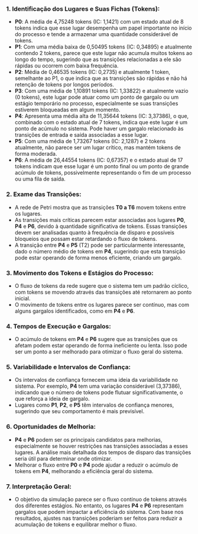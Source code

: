 ### 1. **Identificação dos Lugares e Suas Fichas (Tokens)**:
   - **P0**: A média de 4,75248 tokens (IC: 1,1421) com um estado atual de 8 tokens indica que esse lugar desempenha um papel importante no início do processo e tende a armazenar uma quantidade considerável de tokens.
   - **P1**: Com uma média baixa de 0,50495 tokens (IC: 0,34895) e atualmente contendo 2 tokens, parece que este lugar não acumula muitos tokens ao longo do tempo, sugerindo que as transições relacionadas a ele são rápidas ou ocorrem com baixa frequência.
   - **P2**: Média de 0,46535 tokens (IC: 0,2735) e atualmente 1 token, semelhante ao P1, o que indica que as transições são rápidas e não há retenção de tokens por longos períodos.
   - **P3**: Com uma média de 1,10891 tokens (IC: 1,33822) e atualmente vazio (0 tokens), este lugar pode atuar como um ponto de gargalo ou um estágio temporário no processo, especialmente se suas transições estiverem bloqueadas em algum momento.
   - **P4**: Apresenta uma média alta de 11,35644 tokens (IC: 3,37386), o que, combinado com o estado atual de 7 tokens, indica que este lugar é um ponto de acúmulo no sistema. Pode haver um gargalo relacionado às transições de entrada e saída associadas a esse lugar.
   - **P5**: Com uma média de 1,73267 tokens (IC: 2,1287) e 2 tokens atualmente, não parece ser um lugar crítico, mas mantém tokens de forma moderada.
   - **P6**: A média de 26,44554 tokens (IC: 0,67357) e o estado atual de 17 tokens indicam que esse lugar é um ponto final ou um ponto de grande acúmulo de tokens, possivelmente representando o fim de um processo ou uma fila de saída.

### 2. **Exame das Transições**:
   - A rede de Petri mostra que as transições **T0 a T6** movem tokens entre os lugares.
   - As transições mais críticas parecem estar associadas aos lugares **P0**, **P4** e **P6**, devido à quantidade significativa de tokens. Essas transições devem ser analisadas quanto à frequência de disparo e possíveis bloqueios que possam estar retardando o fluxo de tokens.
   - A transição entre **P4** e **P5** (T2) pode ser particularmente interessante, dado o número médio de tokens em **P4**, sugerindo que esta transição pode estar operando de forma menos eficiente, criando um gargalo.

### 3. **Movimento dos Tokens e Estágios do Processo**:
   - O fluxo de tokens da rede sugere que o sistema tem um padrão cíclico, com tokens se movendo através das transições até retornarem ao ponto inicial.
   - O movimento de tokens entre os lugares parece ser contínuo, mas com alguns gargalos identificados, como em **P4** e **P6**.

### 4. **Tempos de Execução e Gargalos**:
   - O acúmulo de tokens em **P4** e **P6** sugere que as transições que os afetam podem estar operando de forma ineficiente ou lenta. Isso pode ser um ponto a ser melhorado para otimizar o fluxo geral do sistema.
   
### 5. **Variabilidade e Intervalos de Confiança**:
   - Os intervalos de confiança fornecem uma ideia da variabilidade no sistema. Por exemplo, **P4** tem uma variação considerável (3,37386), indicando que o número de tokens pode flutuar significativamente, o que reforça a ideia de gargalo.
   - Lugares como **P1**, **P2**, e **P5** têm intervalos de confiança menores, sugerindo que seu comportamento é mais previsível.

### 6. **Oportunidades de Melhoria**:
   - **P4** e **P6** podem ser os principais candidatos para melhorias, especialmente se houver restrições nas transições associadas a esses lugares. A análise mais detalhada dos tempos de disparo das transições seria útil para determinar onde otimizar.
   - Melhorar o fluxo entre **P0** e **P4** pode ajudar a reduzir o acúmulo de tokens em **P4**, melhorando a eficiência geral do sistema.

### 7. **Interpretação Geral**:
   - O objetivo da simulação parece ser o fluxo contínuo de tokens através dos diferentes estágios. No entanto, os lugares **P4** e **P6** representam gargalos que podem impactar a eficiência do sistema. Com base nos resultados, ajustes nas transições poderiam ser feitos para reduzir a acumulação de tokens e equilibrar melhor o fluxo.
